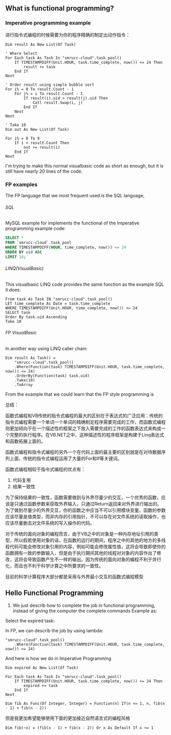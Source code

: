 ## What is functional programming?

### Imperative programming example

进行指令式编程的时候需要为你的程序精确的制定出动作指令：

```vbnet
Dim result As New List(Of Task)

' Where Select
For Each task As Task In "smrucc-cloud".task_pool()
    If TIMESTAMPDIFF(Unit.HOUR, task.time_complete, now()) <= 24 Then
        result += task
    End If
Next

' Order result using simple bubble sort
For i% = 0 To result.Count - 1
    For j% = i To result.Count - 1
        If result(i).uid > result(j).uid Then
            Call result.Swap(i, j)
        End If
    Next
Next

' Take 10
Dim out As New List(Of Task)

For i% = 0 To 9
    If i < result.Count Then
        out += result(i)
    End If
Next
```

I'm trying to make this normal visualbasic code as short as enough, but it is still have nearly 20 lines of the code.

### FP examples

The FP language that we most frequent used is the SQL language,

###### SQL

MySQL example for implements the functional of the Imperative programming example code:

```SQL
SELECT *
FROM `smrucc-cloud`.task_pool
WHERE TIMESTAMPDIFF(HOUR, time_complete, now()) <= 24
ORDER BY uid ASC
LIMIT 10;
```

###### LINQ(VisualBasic)

This visualbasic LINQ code provides the same function as the example SQL it does:

```vbnet
From task As Task IN "smrucc-cloud".task_pool()
LET time_complete As Date = task.time_complete
WHERE TIMESTAMPDIFF(Unit.HOUR, time_complete, now()) <= 24
SELECT task
Order By task.uid Ascending
Take 10
```

###### FP VisualBasic

In another way using LINQ caller chain:

```vbnet
Dim result As Task() =
    "smrucc-cloud".task_pool()
    .Where(Function(task) TIMESTAMPDIFF(Unit.HOUR, task.time_complete, now()) <= 24)
    .OrderBy(Function(task) task.uid)
    .Take(10)
    .ToArray
```

From the example that we could learn that the FP style programming is 

总结：

函数式编程和VB传统的指令式编程的最大的区别在于表达式的广泛应用：传统的指令式编程需要一个单词一个单词的精确制定程序需要完成的工作，而函数式编程则更加倾向于在一个描述性的框架之下放入需要完成的工作的函数表达式来构成一个完整的执行程序。在VB.NET之中，这种描述性的程序框架是构建于Linq表达式和函数拓展上面的。

函数式编程和指令式编程的另外一个在代码上面的最主要的区别就是在对待数据序列上面，传统的指令式编程运用了大量的For和If等关键词。

函数式编程相较于指令式编程的优点有：

1. 代码复用
2. 结果一致性


为了保持结果的一致性，函数需要做到与外界尽量少的交互，一个优秀的函数，应该是只通过函数参数来获取外界输入，只通过Return返回来对外界进行输出的。为了做到尽量少的外界交互，你的函数之中应当不可以引用模块变量，函数的参数应该尽量是值类型，而非内存的引用指针，不可以存在对文件系统的读取操作，也应该尽量删去对文件系统的写入操作的代码。

对于传统的面向对象的编程而言，由于VB之中的对象是一种内存地址引用的类型，所以假若使用对象的话，在函数的运行的期间，程序之中的其他的地方的多线程代码可能会修改对象引用的内容，例如可能会修改属性值，这将会导致即使你的函数拥有一致的参数输入，但是由于执行期间其他的线程对对象的内容作出了修改，这将会导致函数产生不一样的输出。因为传统的面向对象的编程不利于并行化，而且也不利于科学计算之中所要求的一致性。

目前的科学计算程序大部分都是采用与外界最小交互的函数式编程模型


## Hello Functional Programming

1. We just describ how to complete the job in functional programming, instead of giving the computer the complete commands
Example as:

Select the expired task:

In FP, we can describ the job by using lambda:

```vbnet
"smrucc-cloud".task_pool()
    .Where(Function(task) TIMESTAMPDIFF(Unit.HOUR, task.time_complete, now()) <= 24)
```

And here is how we do in Imperative Programming

```vbnet
Dim expired As New List(Of Task)

For Each task As Task In "smrucc-cloud".task_pool()
    If TIMESTAMPDIFF(Unit.HOUR, task.time_complete, now()) <= 24 Then
        expired += task
    End If
Next
```


```vbnet
Dim fib As Func(Of Integer, Integer) = Function(n) If(n <= 1, n, fib(n - 1) + fib(n - 2))
```

但是我更加希望能够使用下面的更加接近自然语言式的编程风格

```vbnet
Dim fib(~x) = (fib(x - 1) + fib(x - 2)) Or x As Default If x <= 1
```
